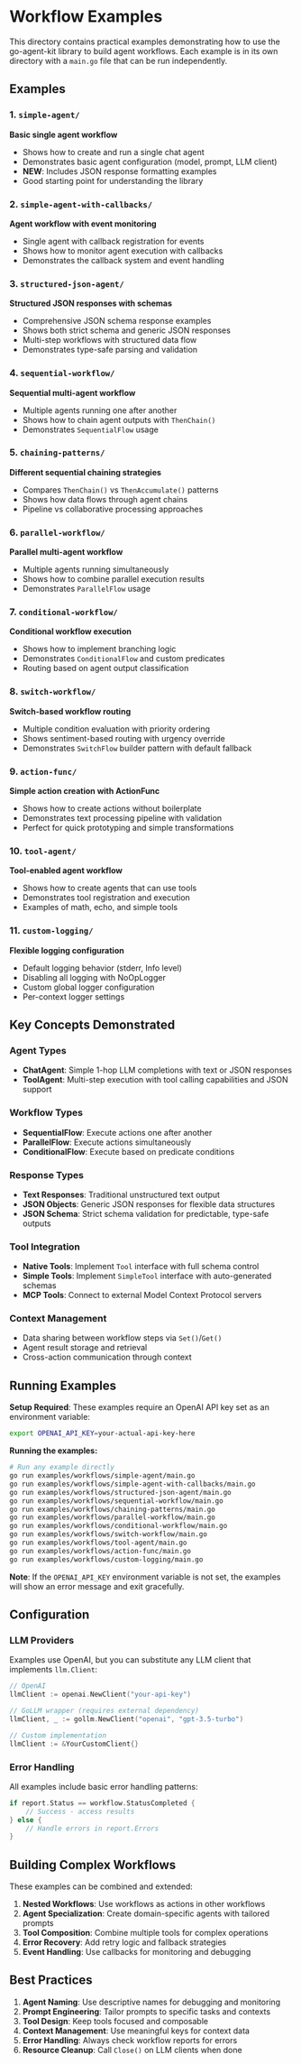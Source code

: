 # Workflow Examples

This directory contains practical examples demonstrating how to use the go-agent-kit library to build agent workflows. Each example is in its own directory with a `main.go` file that can be run independently.

## Examples

### 1. `simple-agent/`
**Basic single agent workflow**
- Shows how to create and run a single chat agent
- Demonstrates basic agent configuration (model, prompt, LLM client)
- **NEW**: Includes JSON response formatting examples
- Good starting point for understanding the library

### 2. `simple-agent-with-callbacks/`
**Agent workflow with event monitoring**
- Single agent with callback registration for events
- Shows how to monitor agent execution with callbacks
- Demonstrates the callback system and event handling

### 3. `structured-json-agent/`
**Structured JSON responses with schemas**
- Comprehensive JSON schema response examples
- Shows both strict schema and generic JSON responses
- Multi-step workflows with structured data flow
- Demonstrates type-safe parsing and validation

### 4. `sequential-workflow/`
**Sequential multi-agent workflow**
- Multiple agents running one after another
- Shows how to chain agent outputs with `ThenChain()`
- Demonstrates `SequentialFlow` usage

### 5. `chaining-patterns/`
**Different sequential chaining strategies**
- Compares `ThenChain()` vs `ThenAccumulate()` patterns
- Shows how data flows through agent chains
- Pipeline vs collaborative processing approaches

### 6. `parallel-workflow/`
**Parallel multi-agent workflow**
- Multiple agents running simultaneously
- Shows how to combine parallel execution results
- Demonstrates `ParallelFlow` usage

### 7. `conditional-workflow/`
**Conditional workflow execution**
- Shows how to implement branching logic
- Demonstrates `ConditionalFlow` and custom predicates
- Routing based on agent output classification

### 8. `switch-workflow/`
**Switch-based workflow routing**
- Multiple condition evaluation with priority ordering
- Shows sentiment-based routing with urgency override
- Demonstrates `SwitchFlow` builder pattern with default fallback

### 9. `action-func/`
**Simple action creation with ActionFunc**
- Shows how to create actions without boilerplate
- Demonstrates text processing pipeline with validation
- Perfect for quick prototyping and simple transformations

### 10. `tool-agent/`
**Tool-enabled agent workflow**
- Shows how to create agents that can use tools
- Demonstrates tool registration and execution
- Examples of math, echo, and simple tools

### 11. `custom-logging/`
**Flexible logging configuration**
- Default logging behavior (stderr, Info level)
- Disabling all logging with NoOpLogger
- Custom global logger configuration
- Per-context logger settings

## Key Concepts Demonstrated

### Agent Types
- **ChatAgent**: Simple 1-hop LLM completions with text or JSON responses
- **ToolAgent**: Multi-step execution with tool calling capabilities and JSON support

### Workflow Types  
- **SequentialFlow**: Execute actions one after another
- **ParallelFlow**: Execute actions simultaneously
- **ConditionalFlow**: Execute based on predicate conditions

### Response Types
- **Text Responses**: Traditional unstructured text output
- **JSON Objects**: Generic JSON responses for flexible data structures
- **JSON Schema**: Strict schema validation for predictable, type-safe outputs

### Tool Integration
- **Native Tools**: Implement `Tool` interface with full schema control
- **Simple Tools**: Implement `SimpleTool` interface with auto-generated schemas
- **MCP Tools**: Connect to external Model Context Protocol servers

### Context Management
- Data sharing between workflow steps via `Set()`/`Get()`
- Agent result storage and retrieval
- Cross-action communication through context

## Running Examples

**Setup Required**: These examples require an OpenAI API key set as an environment variable:

```bash
export OPENAI_API_KEY=your-actual-api-key-here
```

**Running the examples:**

```bash
# Run any example directly
go run examples/workflows/simple-agent/main.go
go run examples/workflows/simple-agent-with-callbacks/main.go
go run examples/workflows/structured-json-agent/main.go
go run examples/workflows/sequential-workflow/main.go
go run examples/workflows/chaining-patterns/main.go
go run examples/workflows/parallel-workflow/main.go
go run examples/workflows/conditional-workflow/main.go
go run examples/workflows/switch-workflow/main.go
go run examples/workflows/tool-agent/main.go
go run examples/workflows/action-func/main.go
go run examples/workflows/custom-logging/main.go
```

**Note**: If the `OPENAI_API_KEY` environment variable is not set, the examples will show an error message and exit gracefully.

## Configuration

### LLM Providers
Examples use OpenAI, but you can substitute any LLM client that implements `llm.Client`:

```go
// OpenAI
llmClient := openai.NewClient("your-api-key")

// GoLLM wrapper (requires external dependency)
llmClient, _ := gollm.NewClient("openai", "gpt-3.5-turbo")

// Custom implementation
llmClient := &YourCustomClient{}
```

### Error Handling
All examples include basic error handling patterns:

```go
if report.Status == workflow.StatusCompleted {
    // Success - access results
} else {
    // Handle errors in report.Errors
}
```

## Building Complex Workflows

These examples can be combined and extended:

1. **Nested Workflows**: Use workflows as actions in other workflows
2. **Agent Specialization**: Create domain-specific agents with tailored prompts
3. **Tool Composition**: Combine multiple tools for complex operations
4. **Error Recovery**: Add retry logic and fallback strategies
5. **Event Handling**: Use callbacks for monitoring and debugging

## Best Practices

1. **Agent Naming**: Use descriptive names for debugging and monitoring
2. **Prompt Engineering**: Tailor prompts to specific tasks and contexts
3. **Tool Design**: Keep tools focused and composable
4. **Context Management**: Use meaningful keys for context data
5. **Error Handling**: Always check workflow reports for errors
6. **Resource Cleanup**: Call `Close()` on LLM clients when done